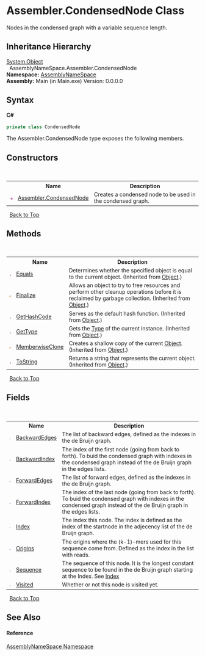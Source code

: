 # Assembler.CondensedNode Class
 

Nodes in the condensed graph with a variable sequence length.


## Inheritance Hierarchy
<a href="http://msdn2.microsoft.com/en-us/library/e5kfa45b" target="_blank">System.Object</a><br />&nbsp;&nbsp;AssemblyNameSpace.Assembler.CondensedNode<br />
**Namespace:**&nbsp;<a href="6bcc80ef-5cfd-db5f-1eb2-7297d1c16397">AssemblyNameSpace</a><br />**Assembly:**&nbsp;Main (in Main.exe) Version: 0.0.0.0

## Syntax

**C#**<br />
``` C#
private class CondensedNode
```

The Assembler.CondensedNode type exposes the following members.


## Constructors
&nbsp;<table><tr><th></th><th>Name</th><th>Description</th></tr><tr><td>![Public method](media/pubmethod.gif "Public method")</td><td><a href="85f3f8d5-6ec0-ace2-f53d-707c0825a39e">Assembler.CondensedNode</a></td><td>
Creates a condensed node to be used in the condensed graph.</td></tr></table>&nbsp;
<a href="#assembler.condensednode-class">Back to Top</a>

## Methods
&nbsp;<table><tr><th></th><th>Name</th><th>Description</th></tr><tr><td>![Public method](media/pubmethod.gif "Public method")</td><td><a href="http://msdn2.microsoft.com/en-us/library/bsc2ak47" target="_blank">Equals</a></td><td>
Determines whether the specified object is equal to the current object.
 (Inherited from <a href="http://msdn2.microsoft.com/en-us/library/e5kfa45b" target="_blank">Object</a>.)</td></tr><tr><td>![Protected method](media/protmethod.gif "Protected method")</td><td><a href="http://msdn2.microsoft.com/en-us/library/4k87zsw7" target="_blank">Finalize</a></td><td>
Allows an object to try to free resources and perform other cleanup operations before it is reclaimed by garbage collection.
 (Inherited from <a href="http://msdn2.microsoft.com/en-us/library/e5kfa45b" target="_blank">Object</a>.)</td></tr><tr><td>![Public method](media/pubmethod.gif "Public method")</td><td><a href="http://msdn2.microsoft.com/en-us/library/zdee4b3y" target="_blank">GetHashCode</a></td><td>
Serves as the default hash function.
 (Inherited from <a href="http://msdn2.microsoft.com/en-us/library/e5kfa45b" target="_blank">Object</a>.)</td></tr><tr><td>![Public method](media/pubmethod.gif "Public method")</td><td><a href="http://msdn2.microsoft.com/en-us/library/dfwy45w9" target="_blank">GetType</a></td><td>
Gets the <a href="http://msdn2.microsoft.com/en-us/library/42892f65" target="_blank">Type</a> of the current instance.
 (Inherited from <a href="http://msdn2.microsoft.com/en-us/library/e5kfa45b" target="_blank">Object</a>.)</td></tr><tr><td>![Protected method](media/protmethod.gif "Protected method")</td><td><a href="http://msdn2.microsoft.com/en-us/library/57ctke0a" target="_blank">MemberwiseClone</a></td><td>
Creates a shallow copy of the current <a href="http://msdn2.microsoft.com/en-us/library/e5kfa45b" target="_blank">Object</a>.
 (Inherited from <a href="http://msdn2.microsoft.com/en-us/library/e5kfa45b" target="_blank">Object</a>.)</td></tr><tr><td>![Public method](media/pubmethod.gif "Public method")</td><td><a href="http://msdn2.microsoft.com/en-us/library/7bxwbwt2" target="_blank">ToString</a></td><td>
Returns a string that represents the current object.
 (Inherited from <a href="http://msdn2.microsoft.com/en-us/library/e5kfa45b" target="_blank">Object</a>.)</td></tr></table>&nbsp;
<a href="#assembler.condensednode-class">Back to Top</a>

## Fields
&nbsp;<table><tr><th></th><th>Name</th><th>Description</th></tr><tr><td>![Public field](media/pubfield.gif "Public field")</td><td><a href="3546751c-be0e-043f-961b-3b9f1a87d510">BackwardEdges</a></td><td>
The list of backward edges, defined as the indexes in the de Bruijn graph.</td></tr><tr><td>![Public field](media/pubfield.gif "Public field")</td><td><a href="a1bbdfb9-f1ec-fb97-3f60-656e6eff3875">BackwardIndex</a></td><td>
The index of the first node (going from back to forth). To buid the condensed graph with indexes in the condensed graph instead of the de Bruijn graph in the edges lists.</td></tr><tr><td>![Public field](media/pubfield.gif "Public field")</td><td><a href="344edc37-2602-e5dc-3de8-58a2cba2c45b">ForwardEdges</a></td><td>
The list of forward edges, defined as the indexes in the de Bruijn graph.</td></tr><tr><td>![Public field](media/pubfield.gif "Public field")</td><td><a href="af1b7f87-d5d2-ba9a-d3bf-49f62e746314">ForwardIndex</a></td><td>
The index of the last node (going from back to forth). To buid the condensed graph with indexes in the condensed graph instead of the de Bruijn graph in the edges lists.</td></tr><tr><td>![Public field](media/pubfield.gif "Public field")</td><td><a href="b8bf3129-27ae-bc17-c7cf-7a825ea8536b">Index</a></td><td>
The index this node. The index is defined as the index of the startnode in the adjecency list of the de Bruijn graph.</td></tr><tr><td>![Public field](media/pubfield.gif "Public field")</td><td><a href="a52d48bb-5b3c-9b84-7326-b6337c4c0d8b">Origins</a></td><td>
The origins where the (k-1)-mers used for this sequence come from. Defined as the index in the list with reads.</td></tr><tr><td>![Public field](media/pubfield.gif "Public field")</td><td><a href="dbcde038-47c5-df1e-7d61-891b4c7f60df">Sequence</a></td><td>
The sequence of this node. It is the longest constant sequence to be found in the de Bruijn graph starting at the Index. See <a href="b8bf3129-27ae-bc17-c7cf-7a825ea8536b">Index</a></td></tr><tr><td>![Public field](media/pubfield.gif "Public field")</td><td><a href="8287b8bb-e6df-ef9f-eee2-e261ae628420">Visited</a></td><td>
Whether or not this node is visited yet.</td></tr></table>&nbsp;
<a href="#assembler.condensednode-class">Back to Top</a>

## See Also


#### Reference
<a href="6bcc80ef-5cfd-db5f-1eb2-7297d1c16397">AssemblyNameSpace Namespace</a><br />